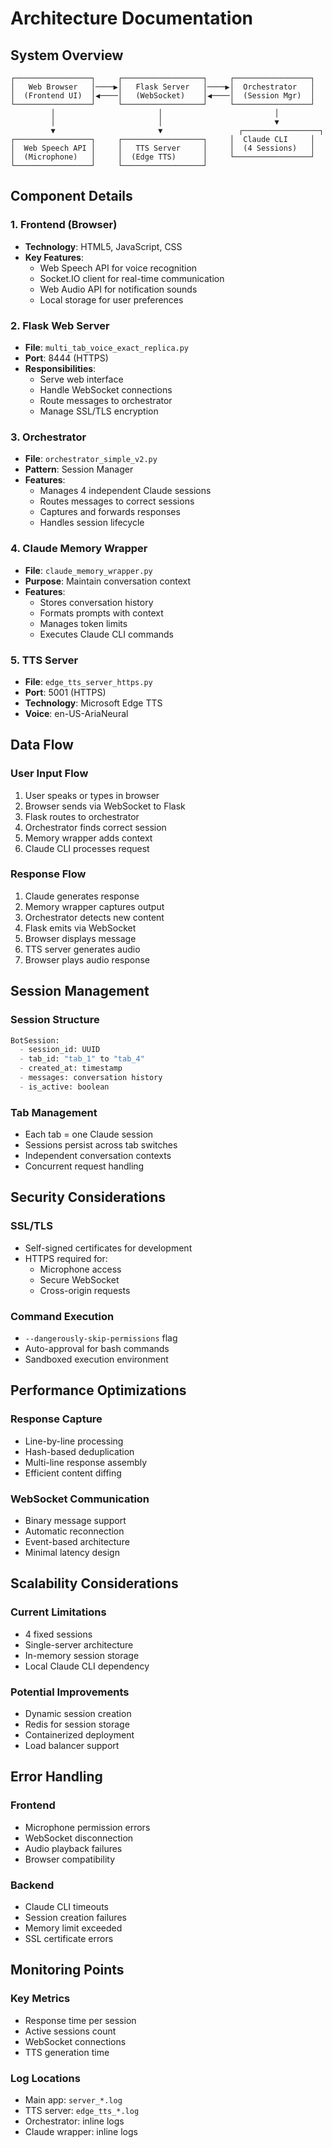 # Architecture Documentation

## System Overview

```
┌─────────────────┐     ┌──────────────────┐     ┌─────────────────┐
│   Web Browser   │────▶│   Flask Server   │────▶│  Orchestrator   │
│  (Frontend UI)  │◀────│   (WebSocket)    │◀────│  (Session Mgr)  │
└─────────────────┘     └──────────────────┘     └─────────────────┘
         │                       │                         │
         │                       │                         ▼
         ▼                       ▼                 ┌─────────────────┐
┌─────────────────┐     ┌──────────────────┐     │  Claude CLI     │
│  Web Speech API │     │   TTS Server     │     │  (4 Sessions)   │
│  (Microphone)   │     │  (Edge TTS)      │     └─────────────────┘
└─────────────────┘     └──────────────────┘

```

## Component Details

### 1. Frontend (Browser)
- **Technology**: HTML5, JavaScript, CSS
- **Key Features**:
  - Web Speech API for voice recognition
  - Socket.IO client for real-time communication
  - Web Audio API for notification sounds
  - Local storage for user preferences

### 2. Flask Web Server
- **File**: `multi_tab_voice_exact_replica.py`
- **Port**: 8444 (HTTPS)
- **Responsibilities**:
  - Serve web interface
  - Handle WebSocket connections
  - Route messages to orchestrator
  - Manage SSL/TLS encryption

### 3. Orchestrator
- **File**: `orchestrator_simple_v2.py`
- **Pattern**: Session Manager
- **Features**:
  - Manages 4 independent Claude sessions
  - Routes messages to correct sessions
  - Captures and forwards responses
  - Handles session lifecycle

### 4. Claude Memory Wrapper
- **File**: `claude_memory_wrapper.py`
- **Purpose**: Maintain conversation context
- **Features**:
  - Stores conversation history
  - Formats prompts with context
  - Manages token limits
  - Executes Claude CLI commands

### 5. TTS Server
- **File**: `edge_tts_server_https.py`
- **Port**: 5001 (HTTPS)
- **Technology**: Microsoft Edge TTS
- **Voice**: en-US-AriaNeural

## Data Flow

### User Input Flow
1. User speaks or types in browser
2. Browser sends via WebSocket to Flask
3. Flask routes to orchestrator
4. Orchestrator finds correct session
5. Memory wrapper adds context
6. Claude CLI processes request

### Response Flow
1. Claude generates response
2. Memory wrapper captures output
3. Orchestrator detects new content
4. Flask emits via WebSocket
5. Browser displays message
6. TTS server generates audio
7. Browser plays audio response

## Session Management

### Session Structure
```python
BotSession:
  - session_id: UUID
  - tab_id: "tab_1" to "tab_4"
  - created_at: timestamp
  - messages: conversation history
  - is_active: boolean
```

### Tab Management
- Each tab = one Claude session
- Sessions persist across tab switches
- Independent conversation contexts
- Concurrent request handling

## Security Considerations

### SSL/TLS
- Self-signed certificates for development
- HTTPS required for:
  - Microphone access
  - Secure WebSocket
  - Cross-origin requests

### Command Execution
- `--dangerously-skip-permissions` flag
- Auto-approval for bash commands
- Sandboxed execution environment

## Performance Optimizations

### Response Capture
- Line-by-line processing
- Hash-based deduplication
- Multi-line response assembly
- Efficient content diffing

### WebSocket Communication
- Binary message support
- Automatic reconnection
- Event-based architecture
- Minimal latency design

## Scalability Considerations

### Current Limitations
- 4 fixed sessions
- Single-server architecture
- In-memory session storage
- Local Claude CLI dependency

### Potential Improvements
- Dynamic session creation
- Redis for session storage
- Containerized deployment
- Load balancer support

## Error Handling

### Frontend
- Microphone permission errors
- WebSocket disconnection
- Audio playback failures
- Browser compatibility

### Backend
- Claude CLI timeouts
- Session creation failures
- Memory limit exceeded
- SSL certificate errors

## Monitoring Points

### Key Metrics
- Response time per session
- Active sessions count
- WebSocket connections
- TTS generation time

### Log Locations
- Main app: `server_*.log`
- TTS server: `edge_tts_*.log`
- Orchestrator: inline logs
- Claude wrapper: inline logs